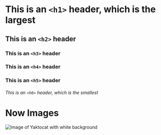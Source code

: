 # This is an `<h1>` header, which is the largest

## This is an `<h2>` header

### This is an `<h3>` header

### This is an `<h4>` header

### This is an `<h5>` header

###### This is an `<h6>` header, which is the smallest


# Now Images

![Image of Yaktocat with white background](https://github.com/PrasanthPradeep/skills-communicate-using-markdown/assets/78849206/5c19fbb0-b926-4b1e-968e-83d0f3dfaa58)
